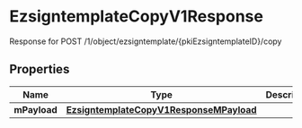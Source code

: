

# EzsigntemplateCopyV1Response

Response for POST /1/object/ezsigntemplate/{pkiEzsigntemplateID}/copy

## Properties

| Name | Type | Description | Notes |
|------------ | ------------- | ------------- | -------------|
|**mPayload** | [**EzsigntemplateCopyV1ResponseMPayload**](EzsigntemplateCopyV1ResponseMPayload.md) |  |  |



